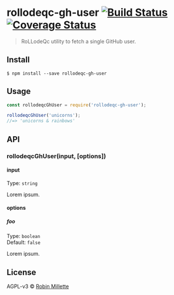 # rollodeqc-gh-user [![Build Status](https://travis-ci.org/millette/rollodeqc-gh-user.svg?branch=master)](https://travis-ci.org/millette/rollodeqc-gh-user) [![Coverage Status](https://coveralls.io/repos/github/millette/rollodeqc-gh-user/badge.svg?branch=master)](https://coveralls.io/github/millette/rollodeqc-gh-user?branch=master)
> RoLLodeQc utility to fetch a single GitHub user.

## Install
```
$ npm install --save rollodeqc-gh-user
```

## Usage
```js
const rollodeqcGhUser = require('rollodeqc-gh-user');

rollodeqcGhUser('unicorns');
//=> 'unicorns & rainbows'
```

## API
### rollodeqcGhUser(input, [options])
#### input
Type: `string`

Lorem ipsum.

#### options
##### foo
Type: `boolean`<br>
Default: `false`

Lorem ipsum.


## License
AGPL-v3 © [Robin Millette](http://robin.millette.info)
